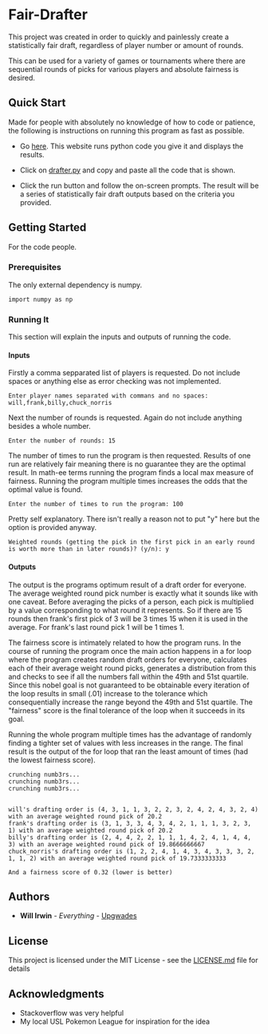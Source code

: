 # Fair-Drafter

This project was created in order to quickly and painlessly create a statistically fair draft, regardless of player number or amount of rounds.

This can be used for a variety of games or tournaments where there are sequential rounds of picks for various players and absolute fairness is desired.

## Quick Start

Made for people with absolutely no knowledge of how to code or patience, the following is instructions on running this program as fast as possible.

* Go [here](https://repl.it/languages/python). This website runs python code you give it and displays the results.

* Click on [drafter.py](https://github.com/Upgwades/Fair-Drafter/blob/master/drafter.py) and copy and paste all the code that is shown.

* Click the run button and follow the on-screen prompts. The result will be a series of statistically fair draft outputs based on the criteria you provided.

## Getting Started

For the code people.

### Prerequisites

The only external dependency is numpy.

```
import numpy as np
```

### Running It

This section will explain the inputs and outputs of running the code.

#### Inputs

Firstly a comma sepparated list of players is requested. Do not include spaces or anything else as error checking was not implemented.

```
Enter player names separated with commans and no spaces: will,frank,billy,chuck_norris
```

Next the number of rounds is requested. Again do not include anything besides a whole number.

```
Enter the number of rounds: 15
```

The number of times to run the program is then requested. Results of one run are relatively fair meaning there is no guarantee they are the optimal result. In math-ee terms running the program finds a local max measure of fairness. Running the program multiple times increases the odds that the optimal value is found.

```
Enter the number of times to run the program: 100
```

Pretty self explanatory. There isn't really a reason not to put "y" here but the option is provided anyway.

```
Weighted rounds (getting the pick in the first pick in an early round is worth more than in later rounds)? (y/n): y
```

#### Outputs

The output is the programs optimum result of a draft order for everyone. The average weighted round pick number is exactly what it sounds like with one caveat. Before averaging the picks of a person, each pick is multiplied by a value corresponding to what round it represents. So if there are 15 rounds then frank's first pick of 3 will be 3 times 15 when it is used in the average. For frank's last round pick 1 will be 1 times 1.

The fairness score is intimately related to how the program runs. In the course of running the program once the main action happens in a for loop where the program creates random draft orders for everyone, calculates each of their average weight round picks, generates a distribution from this and checks to see if all the numbers fall within the 49th and 51st quartile. Since this nobel goal is not guaranteed to be obtainable every iteration of the loop results in small (.01) increase to the tolerance which consequentially increase the range beyond the 49th and 51st quartile. The "fairness" score is the final tolerance of the loop when it succeeds in its goal.

Running the whole program multiple times has the advantage of randomly finding a tighter set of values with less increases in the range. The final result is the output of the for loop that ran the least amount of times (had the lowest fairness score).

```
crunching numb3rs...
crunching numb3rs...
crunching numb3rs...


will's drafting order is (4, 3, 1, 1, 3, 2, 2, 3, 2, 4, 2, 4, 3, 2, 4) with an average weighted round pick of 20.2
frank's drafting order is (3, 1, 3, 3, 4, 3, 4, 2, 1, 1, 1, 3, 2, 3, 1) with an average weighted round pick of 20.2
billy's drafting order is (2, 4, 4, 2, 2, 1, 1, 1, 4, 2, 4, 1, 4, 4, 3) with an average weighted round pick of 19.8666666667
chuck_norris's drafting order is (1, 2, 2, 4, 1, 4, 3, 4, 3, 3, 3, 2, 1, 1, 2) with an average weighted round pick of 19.7333333333

And a fairness score of 0.32 (lower is better)
```

## Authors

* **Will Irwin** - *Everything* - [Upgwades](https://github.com/Upgwades)

## License

This project is licensed under the MIT License - see the [LICENSE.md](LICENSE.md) file for details

## Acknowledgments

* Stackoverflow was very helpful
* My local USL Pokemon League for inspiration for the idea
